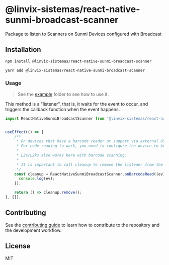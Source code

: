 # @linvix-sistemas/react-native-sunmi-broadcast-scanner

Package to listen to Scanners on Sunmi Devices configured with Broadcast

## Installation

```sh
npm install @linvix-sistemas/react-native-sunmi-broadcast-scanner
```

```sh
yarn add @linvix-sistemas/react-native-sunmi-broadcast-scanner
```

### Usage
> See the [example](example/src/App.tsx) folder to see how to use it.

This method is a "listener", that is, it waits for the event to occur, and triggers the callback function when the event happens.
```ts
import ReactNativeSunmiBroadcastScanner from '@linvix-sistemas/react-native-sunmi-broadcast-scanner';


useEffect(() => {
    /**
     * On devices that have a barcode reader or support via external USB scanners.
     * For code reading to work, you need to configure the device to broadcast data and disable TextInput for text output.
     *
     * L2s/L2ks also works here with barcode scanning.
     *
     * It is important to call cleanup to remove the listener from the function when you want to stop receiving the read barcode.
     */
    const cleanup = ReactNativeSunmiBroadcastScanner.onBarcodeRead((ev) => {
      console.log(ev);
    });

    return () => cleanup.remove();
}, []);
  ```

## Contributing

See the [contributing guide](CONTRIBUTING.md) to learn how to contribute to the repository and the development workflow.

## License

MIT
